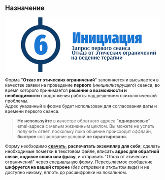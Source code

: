 ## Назначение

![Psychotherapy for Russian-speaking IT professionals](/_img/6.png)

Форма "**Отказ от этических ограничений**" заполняется и высылается в качестве заявки на проведение **первого** (*инициилизирущего*) сеанса, во время которого принимается **решение о возможности и необходимости** продолжения работы над решением психологической проблемы.  
Адрес указанный в форме будет использован для согласования даты и времени первого сеанса.
>**Не используйте** в качестве обратного адреса "**одноразовые**" emal-адреса с малым жизненным циклом. Вы можете не успеть получить ответ, поскольку пока общение происходит оффлайн, **быстрое** согласование условий **не гарантировано.**

Форму   необходимо **[скачать](https://github.com/ivlev/ivlev.github.io/blob/ph-first/_data/ethicsform.tar.gz)**, **распечатать экземпляр для себя**, сделать необходимые пометки в текстовом файле, вписать **адрес для обратной связи**, **кодовое слово или фразу**, и отправить "Отказ от этических ограничений" через [специальную форму](https://bit.ly/3yhBEb4). Пересылаемое сообщение **шифруется на вашей стороне** (*без отправки в открытом виде*) и не доступно никому, вплоть до расшифровки на локальном.